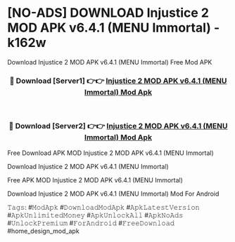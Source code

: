 # [NO-ADS] DOWNLOAD Injustice 2 MOD APK v6.4.1 (MENU Immortal) - k162w
Download Injustice 2 MOD APK v6.4.1 (MENU Immortal) Free Mod APK

<div align="center">
<h3>🔴 Download [Server1] 👉👉 <a href="https://apk-comot.site?title=Injustice_2_MOD_APK_v6.4.1_(MENU_Immortal)">Injustice 2 MOD APK v6.4.1 (MENU Immortal) Mod Apk</a></h3><br>

<h3>🔴 Download [Server2] 👉👉 <a href="https://apk-comot.site?title=Injustice_2_MOD_APK_v6.4.1_(MENU_Immortal)">Injustice 2 MOD APK v6.4.1 (MENU Immortal) Mod Apk</a></h3>
</div>


Free Download APK MOD Injustice 2 MOD APK v6.4.1 (MENU Immortal)

Download Injustice 2 MOD APK v6.4.1 (MENU Immortal) 

Free APK MOD Injustice 2 MOD APK v6.4.1 (MENU Immortal) 

Download Injustice 2 MOD APK v6.4.1 (MENU Immortal) Mod For Android

𝚃𝚊𝚐𝚜: #𝙼𝚘𝚍𝙰𝚙𝚔 #𝙳𝚘𝚠𝚗𝚕𝚘𝚊𝚍𝙼𝚘𝚍𝙰𝚙𝚔 #𝙰𝚙𝚔𝙻𝚊𝚝𝚎𝚜𝚝𝚅𝚎𝚛𝚜𝚒𝚘𝚗 #𝙰𝚙𝚔𝚄𝚗𝚕𝚒𝚖𝚒𝚝𝚎𝚍𝙼𝚘𝚗𝚎𝚢 #𝙰𝚙𝚔𝚄𝚗𝚕𝚘𝚌𝚔𝙰𝚕𝚕 #𝙰𝚙𝚔𝙽𝚘𝙰𝚍𝚜 #𝚄𝚗𝚕𝚘𝚌𝚔𝙿𝚛𝚎𝚖𝚒𝚞𝚖 #𝙵𝚘𝚛𝙰𝚗𝚍𝚛𝚘𝚒𝚍 #𝙵𝚛𝚎𝚎𝙳𝚘𝚠𝚗𝚕𝚘𝚊𝚍 #home_design_mod_apk